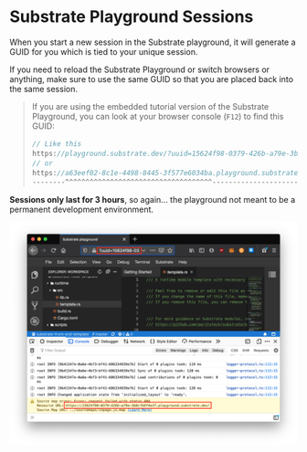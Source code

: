 # Substrate Playground Sessions

When you start a new session in the Substrate playground, it will generate a GUID for you which is tied to your unique session.

If you need to reload the Substrate Playground or switch browsers or anything, make sure to use the same GUID so that you are placed back into the same session.

> If you are using the embedded tutorial version of the Substrate Playground, you can look at your browser console (`F12`) to find this GUID:
>
> ```js
> // Like this
> https://playground.substrate.dev/?uuid=15624f98-0379-426b-a79e-3b8cfb9f4e37
> // or
> https://a63eef02-8c1e-4498-8445-3f577e6034ba.playground.substrate.dev/
> --------^^^^^^^^^^^^^^^^^^^^^^^^^^^^^^^^^^^^--------------------------
> ```

**Sessions only last for 3 hours**, so again... the playground not meant to be a permanent development environment.

<!-- slide:break -->

![Substrate Playground Session GUID](./assets/sessions.png)
